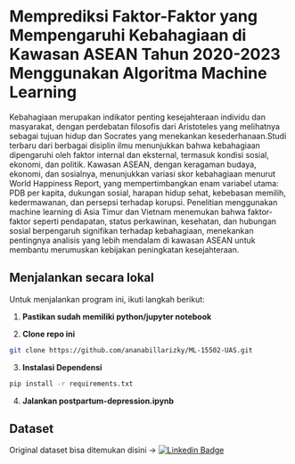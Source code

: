 ﻿# Memprediksi Faktor-Faktor yang Mempengaruhi Kebahagiaan di Kawasan ASEAN Tahun 2020-2023 Menggunakan Algoritma Machine Learning
 
Kebahagiaan merupakan indikator penting kesejahteraan individu dan masyarakat, dengan perdebatan filosofis dari Aristoteles yang melihatnya sebagai tujuan hidup dan Socrates yang menekankan kesederhanaan.Studi terbaru dari berbagai disiplin ilmu menunjukkan bahwa kebahagiaan dipengaruhi oleh faktor internal dan eksternal, termasuk kondisi sosial, ekonomi, dan politik. Kawasan ASEAN, dengan keragaman budaya, ekonomi, dan sosialnya, menunjukkan variasi skor kebahagiaan menurut World Happiness Report, yang mempertimbangkan enam variabel utama: PDB per kapita, dukungan sosial, harapan hidup sehat, kebebasan memilih, kedermawanan, dan persepsi terhadap korupsi. Penelitian menggunakan machine learning di Asia Timur dan Vietnam menemukan bahwa faktor-faktor seperti pendapatan, status perkawinan, kesehatan, dan hubungan sosial berpengaruh signifikan terhadap kebahagiaan, menekankan pentingnya analisis yang lebih mendalam di kawasan ASEAN untuk membantu merumuskan kebijakan peningkatan kesejahteraan.

## Menjalankan secara lokal
Untuk menjalankan program ini, ikuti langkah berikut:
1. **Pastikan sudah memiliki python/jupyter notebook**
   
3. **Clone repo ini** 
 ```bash
git clone https://github.com/ananabillarizky/ML-15502-UAS.git
 ```

3. **Instalasi Dependensi**
  ```bash
pip install -r requirements.txt
 ```

4. **Jalankan postpartum-depression.ipynb**

## Dataset
Original dataset bisa ditemukan disini -> [![Linkedin Badge](https://img.shields.io/badge/Kaggle-blue?style=flat&logo=kaggle&logoColor=white)]([https://www.kaggle.com/datasets/parvezalmuqtadir2348/postpartum-depression/data](https://www.kaggle.com/datasets/sazidthe1/global-happiness-scores-and-factors))
